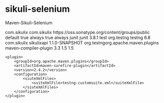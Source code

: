 # sikuli-selenium
Maven-Sikuli-Selenium

<repositories>
        <repository>
      <!-- OSSRH: com.sikulix -->
           <name>com.sikulix</name>
           <id>com.sikulix</id>
           <url>https://oss.sonatype.org/content/groups/public</url>
           <layout>default</layout>
           <releases>
                <enabled>true</enabled>
                <updatePolicy>always</updatePolicy>
            </releases>
            <snapshots>
                <enabled>true</enabled>
                <updatePolicy>always</updatePolicy>
            </snapshots>
        </repository>
    </repositories>


  <dependencies>
   <dependency>
     <groupId>junit</groupId>
     <artifactId>junit</artifactId>
     <version>3.8.1</version>
     <scope>test</scope>
    </dependency>

   <dependency>
     <groupId>org.testng</groupId>
      <artifactId>testng</artifactId>
     <version>6.8</version>
   </dependency>

   <dependency> 
       <groupId>com.sikulix</groupId>
       <artifactId>sikulixapi</artifactId>
       <version>1.1.0-SNAPSHOT</version>          
    </dependency>
 </dependencies>

 <build>
   <plugins>
    <plugin>
        <groupId>org.testngorg.apache.maven.plugins</groupId>
        <artifactId>maven-compiler-plugin</artifactId>
        <version>3.3</version>
        <configuration>
            <source>1.5</source>
            <target>1.5</target>
        </configuration>    
    </plugin>

    <plugin>
        <groupId>org.apache.maven.plugins</groupId>
        <artifactId>maven-surefire-plugin</artifactId>
        <version>2.4.2</version>
        <configuration>
            <siuteXmlFiles>
                <suiteXmlFile>testng-customsuite.xml</suiteXmlFile>
            </siuteXmlFiles>
        </configuration>    
    </plugin>
</plugins>
